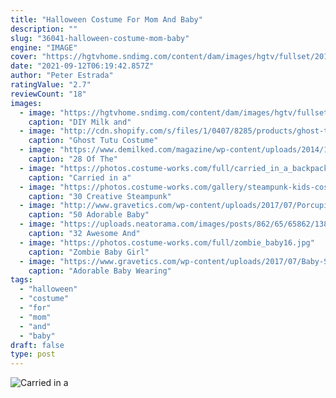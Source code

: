 ```yaml
---
title: "Halloween Costume For Mom And Baby"
description: ""
slug: "36041-halloween-costume-mom-baby"
engine: "IMAGE"
cover: "https://hgtvhome.sndimg.com/content/dam/images/hgtv/fullset/2013/3/14/0/original_Camille-Styles-Halloween-costume-Mama-and-Baby-milk-and-cookie-beauty1_3x4.jpg.rend.hgtvcom.616.822.suffix/1400955017305.jpeg"
date: "2021-09-12T06:19:42.857Z"
author: "Peter Estrada"
ratingValue: "2.7"
reviewCount: "18"
images:
  - image: "https://hgtvhome.sndimg.com/content/dam/images/hgtv/fullset/2013/3/14/0/original_Camille-Styles-Halloween-costume-Mama-and-Baby-milk-and-cookie-beauty1_3x4.jpg.rend.hgtvcom.616.822.suffix/1400955017305.jpeg"
    caption: "DIY Milk and"
  - image: "http://cdn.shopify.com/s/files/1/0407/8285/products/ghost-tutu-costume-set-costumes-sparkle-in-pink-273027.jpg?v=1598784761"
    caption: "Ghost Tutu Costume"
  - image: "https://www.demilked.com/magazine/wp-content/uploads/2014/10/cool-children-halloween-costumes-21.jpg"
    caption: "28 Of The"
  - image: "https://photos.costume-works.com/full/carried_in_a_backpack2.jpg"
    caption: "Carried in a"
  - image: "https://photos.costume-works.com/gallery/steampunk-kids-costumes.jpg"
    caption: "30 Creative Steampunk"
  - image: "http://www.gravetics.com/wp-content/uploads/2017/07/Porcupine-halloween-costume-2017.jpg"
    caption: "50 Adorable Baby"
  - image: "https://uploads.neatorama.com/images/posts/862/65/65862/1381222212-0.jpg"
    caption: "32 Awesome And"
  - image: "https://photos.costume-works.com/full/zombie_baby16.jpg"
    caption: "Zombie Baby Girl"
  - image: "https://www.gravetics.com/wp-content/uploads/2017/07/Baby-Skeleton-Halloween-Costume.jpg"
    caption: "Adorable Baby Wearing"
tags:
  - "halloween"
  - "costume"
  - "for"
  - "mom"
  - "and"
  - "baby"
draft: false
type: post
---
```



![Carried in a](https://photos.costume-works.com/full/carried_in_a_backpack2.jpg "Carried in a")


<!--inArticleAds-->

<!--galleryOne-->


<!--inArticleAds-->

<!--galleryTwo-->


<!--galleryThree-->

